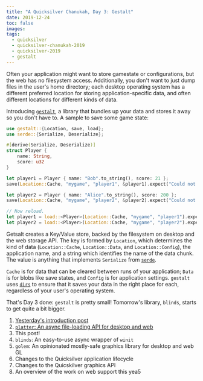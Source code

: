 ```yaml
---
title: "A Quicksilver Chanukah, Day 3: Gestalt"
date: 2019-12-24
toc: false
images:
tags:
  - quicksilver
  - quicksilver-chanukah-2019
  - quicksilver-2019
  - gestalt
---
```


Often your application might want to store gamestate or configurations, but the web has no filesystem access. Additionally, you don't want to just dump files in the user's home directory; each desktop operating system has a different preferred location for storing application-specific data, and often different locations for different kinds of data.

Introducing [`gestalt`](https://crates.io/crates/gestalt), a library that bundles up your data and stores it away so you don't have to. A sample to save some game state:

```rust
use gestalt::{Location, save, load};
use serde::{Serialize, Deserialize};

#[derive(Serialize, Deserialize)]
struct Player {
    name: String,
    score: u32
}

let player1 = Player { name: "Bob".to_string(), score: 21 };
save(Location::Cache, "mygame", "player1", &player1).expect("Could not save Player 1");

let player2 = Player { name: "Alice".to_string(), score: 200 };
save(Location::Cache, "mygame", "player2", &player2).expect("Could not save Player 2");

// Now reload.
let player1 = load::<Player>(Location::Cache, "mygame", "player1").expect("Could not load Player 1");
let player2 = load::<Player>(Location::Cache, "mygame", "player2").expect("Could not load Player 2");
```

Getsalt creates a Key/Value store, backed by the filesystem on desktop and the web storage API. The key is formed by `Location`, which determines the kind of data (`Location::Cache`, `Location::Data`, and `Location::Config`), the application name, and a string which identifies the name of the data chunk. The value is anything that implements `Serialize` from [`serde`](https://crates.io/crates/serde).

`Cache` is for data that can be cleared between runs of your application; `Data` is for blobs like save states, and `Config` is for application settings. `gestalt` uses [`dirs`](https://crates.io/crates/dirs) to ensure that it saves your data in the right place for each, regardless of your user's operating system.

That's Day 3 done: `gestalt` is pretty small! Tomorrow's library, `blinds`, starts to get quite a bit bigger.

1. [Yesterday's introduction post](../quicksilver-chanukah-2019)
2. [`platter`: An async file-loading API for desktop and web](../quicksilver-chanukah-2019-day-2)
3. This post!
4. `blinds`: An easy-to-use async wrapper of `winit`
5. `golem`: An opinionated mostly-safe graphics library for desktop and web GL
6. Changes to the Quicksilver application lifecycle
7. Changes to the Quicskilver graphics API
8. An overview of the work on web support this yea5
